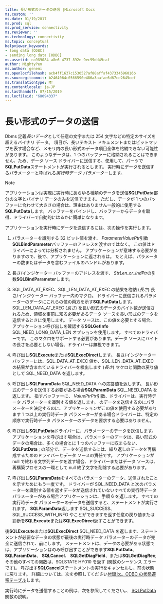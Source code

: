 ```yaml
---
title: 長い形式のデータの送信 |Microsoft Docs
ms.custom: ''
ms.date: 01/19/2017
ms.prod: sql
ms.prod_service: connectivity
ms.reviewer: ''
ms.technology: connectivity
ms.topic: conceptual
helpviewer_keywords:
- long data [ODBC]
- sending long data [ODBC]
ms.assetid: ea989084-a8e6-4737-892e-9ec99dd49caf
author: MightyPen
ms.author: genemi
ms.openlocfilehash: acb4ff1637c1530527af88affaf437334596016b
ms.sourcegitcommit: b2464064c0566590e486a3aafae6d67ce2645cef
ms.translationtype: MT
ms.contentlocale: ja-JP
ms.lasthandoff: 07/15/2019
ms.locfileid: "68094337"
---
```

# <a name="sending-long-data"></a>長い形式のデータの送信
Dbms 定義*長いデータ*として任意の文字または 254 文字などの特定のサイズを超えるバイナリ データ。 項目が、長いテキスト ドキュメントまたはビットマップを表す場合など、メモリ内の長い形式のデータ項目全体を格納できない可能性があります。 このようなデータは、1 つのバッファーに格納されることはできません、ため、データ ソース ドライバーに送信する、使用して、パーツで**SQLPutData**ステートメントが実行されるとします。 実行時にデータを送信するパラメーターと呼ばれる*実行時データ パラメーター*します。  
  
> [!NOTE]  
>  アプリケーションは実際に実行時にあらゆる種類のデータを送信**SQLPutData**部分の文字とバイナリ データのみを送信できます。 ただし、データが 1 つのバッファーに合わせて大きさの場合は、理由はありません一般的に使用する**SQLPutData**します。 バッファーをバインドし、バッファーからデータを取得、ドライバーで自動的にはるかに簡単になります。  
  
 アプリケーションを実行時にデータを送信するには、次の操作を実行します。  
  
1.  パラメーターを識別する 32 ビット値を渡す、 *ParameterValuePtr*引数**SQLBindParameter**バッファーのアドレスを渡すのではなく。 この値はドライバーによっては分析されません。 アプリケーションが意味する必要がありますので、後で、アプリケーションに返されるは。 たとえば、パラメーターの数またはデータを含むファイルのハンドルがあります。  
  
2.  長さ/インジケーター バッファーのアドレスを渡す、 *StrLen_or_IndPtr*の引数**SQLBindParameter**します。  
  
3.  SQL_DATA_AT_EXEC、SQL_LEN_DATA_AT_EXEC の結果を格納 (*長さ*) 長さ/インジケーター バッファー内のマクロ。 ドライバーに送信されるパラメーターのデータにこれらの値の両方を示す**SQLPutData**します。 SQL_LEN_DATA_AT_EXEC (*長さ*) を長い形式のデータのバイト数が送信されるため、領域を事前に知る必要があるデータ ソースを長い形式のデータを送信するときに使用します。 データ ソースは、この値を必要とする場合、アプリケーション呼び出しを確認する**SQLGetInfo** SQL_NEED_LONG_DATA_LEN オプションを使用します。 すべてのドライバーです。 このマクロをサポートする必要があります。データ ソースにバイトの長さを必要としない場合、ドライバーは無視できます。  
  
4.  呼び出し**SQLExecute**または**SQLExecDirect**します。 長さ/インジケーター バッファーには、SQL_DATA_AT_EXEC 値か、SQL_LEN_DATA_AT_EXEC の結果が含まれているドライバーを検出します (*長さ*) マクロと関数の戻り値として SQL_NEED_DATA を返します。  
  
5.  呼び出し**SQLParamData** SQL_NEED_DATA への応答値を返します。 長い形式のデータを送信する必要がある場合**SQLParamData** SQL_NEED_DATA を返します。 指すバッファーに、 *ValuePtrPtr*引数、ドライバーは、実行時データ パラメーターを識別する値を返します。 のデータを送信するのにパラメーターを決定するのに、アプリケーションがこの値を使用する必要があります 1 つ以上の実行時データ パラメーターがある場合ドライバーは、特定の順序で実行時データ パラメーターのデータを要求する必要はありません。  
  
6.  呼び出し**SQLPutData**ドライバーに、パラメーターのデータを送信します。 アプリケーションを呼び出す場合は、パラメーターのデータは、長い形式のデータの場合は、多くの場合とに 1 つのバッファーに収まらない、 **SQLPutData** ; の部分で、データを送信するには、繰り返しのデータを再構成するためのドライバーとデータ ソースの責任です。 アプリケーションが null で終わる文字列データを渡す場合、ドライバーまたはデータ ソースは、再構築プロセスの一環として null 終了文字を削除する必要があります。  
  
7.  呼び出し**SQLParamData**をすべてのパラメーターのデータ、送信されたことを示すためにもう一度です。 ドライバーが SQL_NEED_DATA と次のパラメーターを識別する値を返すデータが送信されていないすべての実行時データ パラメーターがある場合アプリケーションは、手順 6 を返します。 すべての実行時データ パラメーターのデータを送信すると、ステートメントが実行されます。 **SQLParamData**返します SQL_SUCCESS、SQL_SUCCESS_WITH_INFO やことができますを返す任意の戻り値または診断を**SQLExecute**または**SQLExecDirect**返すことができます。  
  
 後**SQLExecute**または**SQLExecDirect** SQL_NEED_DATA を返します、ステートメントが必要なデータの状態が最後の実行時データ パラメーターのデータが完全に送信されて、前にします。 ステートメントは、データの必要がある状態では、アプリケーションはのみ呼び出すことができます**SQLPutData**、 **SQLParamData**、 **SQLCancel**、 **SQLGetDiagField**、または**SQLGetDiagRec**; その他のすべての関数は、SQLSTATE HY010 を返す (関数のシーケンス エラーです)。 呼び出す**SQLCancel**ステートメントの実行をキャンセルし、前の状態に戻ります。 詳細については、次を参照してください[付録 b:。ODBC の状態遷移テーブル](../../../odbc/reference/appendixes/appendix-b-odbc-state-transition-tables.md)します。  
  
 実行時にデータを送信することの例は、次を参照してください。、 [SQLPutData](../../../odbc/reference/syntax/sqlputdata-function.md)関数の説明。
